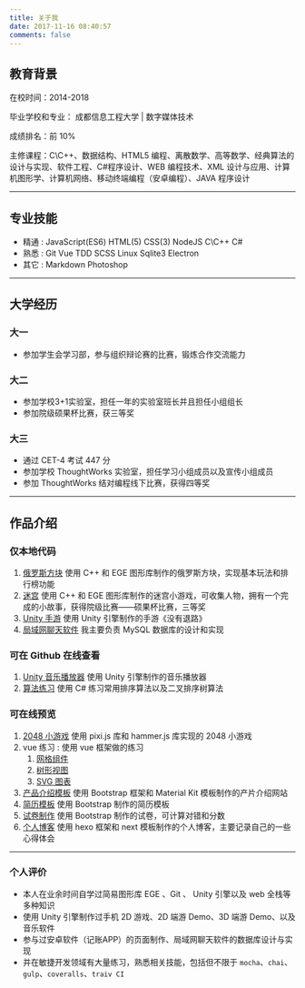 ```yaml
---
title: 关于我
date: 2017-11-16 08:40:57
comments: false
---
```


## 教育背景

在校时间：2014-2018

毕业学校和专业： 成都信息工程大学 | 数字媒体技术

成绩排名：前 10%

主修课程：C\C++、数据结构、HTML5 编程、离散数学、高等数学、经典算法的设计与实现、软件工程、C#程序设计、WEB 编程技术、XML 设计与应用、计算机图形学、计算机网络、移动终端编程（安卓编程）、JAVA 程序设计

---

## 专业技能

- 精通 : JavaScript(ES6) HTML(5) CSS(3) NodeJS C\C++ C#
- 熟悉 : Git Vue TDD SCSS Linux Sqlite3 Electron
- 其它 : Markdown Photoshop

---

## 大学经历

### 大一

- 参加学生会学习部，参与组织辩论赛的比赛，锻炼合作交流能力

### 大二

- 参加学校3+1实验室，担任一年的实验室班长并且担任小组组长
- 参加院级硕果杯比赛，获三等奖

### 大三

- 通过 CET-4 考试 447 分
- 参加学校 ThoughtWorks 实验室，担任学习小组成员以及宣传小组成员
- 参加 ThoughtWorks 结对编程线下比赛，获得四等奖

---

## 作品介绍

### 仅本地代码

1. [俄罗斯方块]() 使用 C++ 和 EGE 图形库制作的俄罗斯方块，实现基本玩法和排行榜功能
1. [迷宫]() 使用 C++ 和 EGE 图形库制作的迷宫小游戏，可收集人物，拥有一个完成的小故事，获得院级比赛——硕果杯比赛，三等奖
1. [Unity 手游]() 使用 Unity 引擎制作的手游《没有退路》
1. [局域网聊天软件]() 我主要负责 MySQL 数据库的设计和实现

### 可在 Github 在线查看

1. [Unity 音乐播放器](https://github.com/cwxyz007/MusicPlayer) 使用 Unity 引擎制作的音乐播放器
1. [算法练习](https://github.com/cwxyz007/Algorithm) 使用 C# 练习常用排序算法以及二叉排序树算法

### 可在线预览

1. [2048 小游戏](https://cwxyz007.github.io/pixi2048/) 使用 pixi.js 库和 hammer.js 库实现的 2048 小游戏
1. vue 练习 : 使用 vue 框架做的练习
	1. [网格组件](https://cwxyz007.github.io/vue-practice/grid/index.html)
	1. [树形视图](https://cwxyz007.github.io/vue-practice/tree/index.html)
	1. [SVG 图表](https://cwxyz007.github.io/vue-practice/svg-test/index.html)
1. [产品介绍模板](https://cwxyz007.github.io/TWPractice/TW103/src/index.html) 使用 Bootstrap 框架和 Material Kit 模板制作的产片介绍网站
1. [简历模板](https://cwxyz007.github.io/TWPractice/TW105/src/index.html) 使用 Bootstrap 制作的简历模板
1. [试卷制作](https://cwxyz007.github.io/TWPractice/TW108/index.html) 使用 Bootstrap 制作的试卷，可计算对错和分数
1. [个人博客](https://cwxyz007.github.io/) 使用 hexo 框架和 next 模板制作的个人博客，主要记录自己的一些心得体会

---

### 个人评价

- 本人在业余时间自学过简易图形库 EGE 、Git 、 Unity 引擎以及 web 全栈等多种知识
- 使用 Unity 引擎制作过手机 2D 游戏、2D 端游 Demo、3D 端游 Demo、以及音乐软件
- 参与过安卓软件（记账APP）的页面制作、局域网聊天软件的数据库设计与实现
- 并在敏捷开发领域有大量练习，熟悉相关技能，包括但不限于 `mocha`、`chai`、`gulp`、`coveralls`、`traiv CI`

